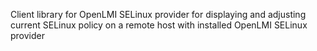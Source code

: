 Client library for OpenLMI SELinux provider for displaying and adjusting
current SELinux policy on a remote host with installed OpenLMI SELinux provider

